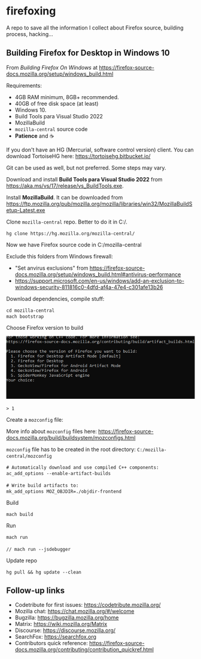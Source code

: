 # firefoxing
A repo to save all the information I collect about Firefox source, building process, hacking...

## Building Firefox for Desktop in Windows 10

From _Building Firefox On Windows_ at https://firefox-source-docs.mozilla.org/setup/windows_build.html

Requirements:

+ 4GB RAM minimum, 8GB+ recommended.
+ 40GB of free disk space (at least)
+ Windows 10.
+ Build Tools para Visual Studio 2022
+ MozillaBuild
+ `mozilla-central` source code
+ **Patience** and ☕

If you don't have an HG (Mercurial, software control version) client. You can download TortoiseHG here: https://tortoisehg.bitbucket.io/

Git can be used as well, but not preferred. Some steps may vary.

Download and install **Build Tools para Visual Studio 2022** from https://aka.ms/vs/17/release/vs_BuildTools.exe.

Install **MozillaBuild**. It can be downloaded from https://ftp.mozilla.org/pub/mozilla.org/mozilla/libraries/win32/MozillaBuildSetup-Latest.exe


Clone `mozilla-central` repo. Better to do it in C:/.

```
hg clone https://hg.mozilla.org/mozilla-central/
```

Now we have Firefox source code in C:/mozilla-central

Exclude this folders from Windows firewall:

+ "Set anvirus exclusions" from https://firefox-source-docs.mozilla.org/setup/windows_build.html#antivirus-performance
+ https://support.microsoft.com/en-us/windows/add-an-exclusion-to-windows-security-811816c0-4dfd-af4a-47e4-c301afe13b26

Download dependencies, compile stuff:

```
cd mozilla-central
mach bootstrap
```

Choose Firefox version to build

![choose-firefox-version-to-build](images/image-1.png)

```
> 1
```

Create a `mozconfig` file:

More info about `mozconfig` files here: https://firefox-source-docs.mozilla.org/build/buildsystem/mozconfigs.html

`mozconfig` file has to be created in the root directory: `C:/mozilla-central/mozconfig`

```
# Automatically download and use compiled C++ components:
ac_add_options --enable-artifact-builds

# Write build artifacts to:
mk_add_options MOZ_OBJDIR=./objdir-frontend
```

Build

```
mach build
```

Run

```
mach run

// mach run --jsdebugger
```

Update repo

```
hg pull && hg update --clean
```

## Follow-up links

+ Codetribute for first issues: https://codetribute.mozilla.org/
+ Mozilla chat: https://chat.mozilla.org/#/welcome
+ Bugzilla: https://bugzilla.mozilla.org/home
+ Matrix: https://wiki.mozilla.org/Matrix
+ Discourse: https://discourse.mozilla.org/
+ SearchFox: https://searchfox.org
+ Contributors quick reference: https://firefox-source-docs.mozilla.org/contributing/contribution_quickref.html